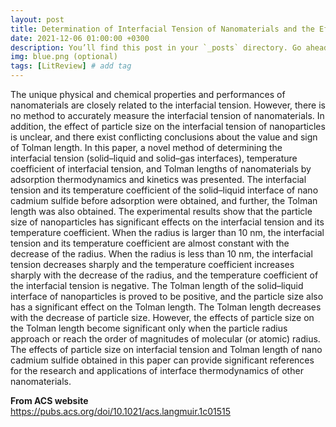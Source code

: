 ```yaml
---
layout: post
title: Determination of Interfacial Tension of Nanomaterials and the Effect of Particle Size on Interfacial Tension
date: 2021-12-06 01:00:00 +0300
description: You’ll find this post in your `_posts` directory. Go ahead and edit it and re-build the site to see your changes. # Add post description (optional)
img: blue.png (optional)
tags: [LitReview] # add tag
---
```


The unique physical and chemical properties and performances of nanomaterials are closely related to the interfacial tension. However, there is no method to accurately measure the interfacial tension of nanomaterials. In addition, the effect of particle size on the interfacial tension of nanoparticles is unclear, and there exist conflicting conclusions about the value and sign of Tolman length. In this paper, a novel method of determining the interfacial tension (solid–liquid and solid–gas interfaces), temperature coefficient of interfacial tension, and Tolman lengths of nanomaterials by adsorption thermodynamics and kinetics was presented. The interfacial tension and its temperature coefficient of the solid–liquid interface of nano cadmium sulfide before adsorption were obtained, and further, the Tolman length was also obtained. The experimental results show that the particle size of nanoparticles has significant effects on the interfacial tension and its temperature coefficient. When the radius is larger than 10 nm, the interfacial tension and its temperature coefficient are almost constant with the decrease of the radius. When the radius is less than 10 nm, the interfacial tension decreases sharply and the temperature coefficient increases sharply with the decrease of the radius, and the temperature coefficient of the interfacial tension is negative. The Tolman length of the solid–liquid interface of nanoparticles is proved to be positive, and the particle size also has a significant effect on the Tolman length. The Tolman length decreases with the decrease of particle size. However, the effects of particle size on the Tolman length become significant only when the particle radius approach or reach the order of magnitudes of molecular (or atomic) radius. The effects of particle size on interfacial tension and Tolman length of nano cadmium sulfide obtained in this paper can provide significant references for the research and applications of interface thermodynamics of other nanomaterials.

**From ACS website**  
https://pubs.acs.org/doi/10.1021/acs.langmuir.1c01515


